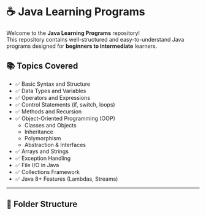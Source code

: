 # ☕ Java Learning Programs

Welcome to the **Java Learning Programs** repository!  
This repository contains well-structured and easy-to-understand Java programs designed for **beginners to intermediate** learners.

## 📚 Topics Covered

- ✅ Basic Syntax and Structure
- ✅ Data Types and Variables
- ✅ Operators and Expressions
- ✅ Control Statements (if, switch, loops)
- ✅ Methods and Recursion
- ✅ Object-Oriented Programming (OOP)
  - Classes and Objects
  - Inheritance
  - Polymorphism
  - Abstraction & Interfaces
- ✅ Arrays and Strings
- ✅ Exception Handling
- ✅ File I/O in Java
- ✅ Collections Framework
- ✅ Java 8+ Features (Lambdas, Streams)

---

## 📂 Folder Structure

